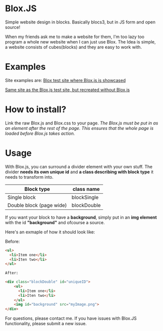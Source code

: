 # Blox.JS
Simple website design in blocks. Basically blocs3, but in JS form and open source!

When my friends ask me to make a website for them, I'm too lazy too program a whole new website when I can just use Blox.
The Idea is simple, a website consists of cubes(blocks) and they are easy to work with.


# Examples
Site examples are: 
[Blox test site where Blox.js is showcased](https://htmlpreview.github.io/?https://github.com/SimplyPancake/Blox.JS/blob/master/testSite.html)

[Same site as the Blox.js test site, but recreated without Blox.js](https://htmlpreview.github.io/?https://github.com/SimplyPancake/Blox.JS/blob/master/siteWithoutBlox.html)

# How to install?
Link the raw Blox.js and Blox.css to your page.
_The Blox.js must be put in as an element after the rest of the page.
This ensures that the whole page is loaded before Blox.js takes action._


# Usage
With Blox.js, you can surround a divider element with your own stuff.
The divider __needs its own unique id__ and __a class describing with block type__ it needs to transform into.

Block type | class name
--- | ---
Single block | blockSingle
Double block (page wide) | blockDouble

If you want your block to have a __background__, simply put in an __img element__ with the id __"background"__ and ofcourse a source.


Here's an exmaple of how it should look like:

Before:
```html
<ul>
  <li>Item one</li>
  <li>Iten two</li>
</ul>
    
After:

<div class="blockDouble" id="uniqueID">
    <ul>
      <li>Item one</li>
      <li>Iten two</li>
    </ul>
    <img id="background" src="myImage.png">
</div>
```

For questions, please contact me. If you have issues with Blox.JS functionality, please submit a new issue.


